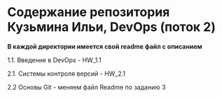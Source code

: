 # Содержание репозитория Кузьмина Ильи, DevOps (поток 2)

**В каждой директории имеется свой readme файл с описанием**

1.1. Введение в DevOps - HW_1.1

2.1. Системы контроля версий - HW_2.1

2.2 Основы Git - меняем файл Readme по заданию 3